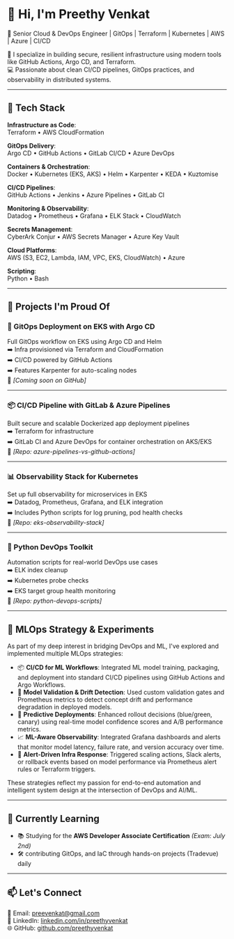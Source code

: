 # 👋 Hi, I'm Preethy Venkat

🚀 Senior Cloud & DevOps Engineer | GitOps | Terraform | Kubernetes | AWS | Azure | CI/CD

🔧 I specialize in building secure, resilient infrastructure using modern tools like GitHub Actions, Argo CD, and Terraform.  
💻 Passionate about clean CI/CD pipelines, GitOps practices, and observability in distributed systems.

---

## 🚀 Tech Stack

**Infrastructure as Code**:  
Terraform • AWS CloudFormation

**GitOps Delivery**:  
Argo CD • GitHub Actions • GitLab CI/CD • Azure DevOps

**Containers & Orchestration**:  
Docker • Kubernetes (EKS, AKS) • Helm • Karpenter • KEDA • Kuztomise

**CI/CD Pipelines**:  
GitHub Actions • Jenkins • Azure Pipelines • GitLab CI

**Monitoring & Observability**:  
Datadog • Prometheus • Grafana • ELK Stack • CloudWatch

**Secrets Management**:  
CyberArk Conjur • AWS Secrets Manager • Azure Key Vault

**Cloud Platforms**:  
AWS (S3, EC2, Lambda, IAM, VPC, EKS, CloudWatch) • Azure

**Scripting**:  
Python • Bash

---

## 💼 Projects I'm Proud Of

### 🔁 GitOps Deployment on EKS with Argo CD  
Full GitOps workflow on EKS using Argo CD and Helm  
➡️ Infra provisioned via Terraform and CloudFormation  
➡️ CI/CD powered by GitHub Actions  
➡️ Features Karpenter for auto-scaling nodes  
📍 *[Coming soon on GitHub]*

---

### 📦 CI/CD Pipeline with GitLab & Azure Pipelines  
Built secure and scalable Dockerized app deployment pipelines  
➡️ Terraform for infrastructure  
➡️ GitLab CI and Azure DevOps for container orchestration on AKS/EKS  
📍 *[Repo: azure-pipelines-vs-github-actions]*

---

### 📊 Observability Stack for Kubernetes  
Set up full observability for microservices in EKS  
➡️ Datadog, Prometheus, Grafana, and ELK integration  
➡️ Includes Python scripts for log pruning, pod health checks  
📍 *[Repo: eks-observability-stack]*

---

### 🐍 Python DevOps Toolkit  
Automation scripts for real-world DevOps use cases  
➡️ ELK index cleanup  
➡️ Kubernetes probe checks  
➡️ EKS target group health monitoring  
📍 *[Repo: python-devops-scripts]*

---

## 🤖 MLOps Strategy & Experiments

As part of my deep interest in bridging DevOps and ML, I've explored and implemented multiple MLOps strategies:

- 📦 **CI/CD for ML Workflows**: Integrated ML model training, packaging, and deployment into standard CI/CD pipelines using GitHub Actions and Argo Workflows.
- 🧪 **Model Validation & Drift Detection**: Used custom validation gates and Prometheus metrics to detect concept drift and performance degradation in deployed models.
- 🚀 **Predictive Deployments**: Enhanced rollout decisions (blue/green, canary) using real-time model confidence scores and A/B performance metrics.
- 📈 **ML-Aware Observability**: Integrated Grafana dashboards and alerts that monitor model latency, failure rate, and version accuracy over time.
- 🔁 **Alert-Driven Infra Response**: Triggered scaling actions, Slack alerts, or rollback events based on model performance via Prometheus alert rules or Terraform triggers.

These strategies reflect my passion for end-to-end automation and intelligent system design at the intersection of DevOps and AI/ML.

---

## 🧠 Currently Learning

- 📚 Studying for the **AWS Developer Associate Certification** *(Exam: July 2nd)*  
- 🛠 contributing GitOps, and IaC through hands-on projects (Tradevue) daily

---

## 📫 Let's Connect

📧 Email: [preevenkat@gmail.com](mailto:preevenkat@gmail.com)  
💼 LinkedIn: [linkedin.com/in/preethyvenkat](https://www.linkedin.com/in/preethyvenkat/)  
🌐 GitHub: [github.com/preethyvenkat](https://github.com/preethyvenkat)

